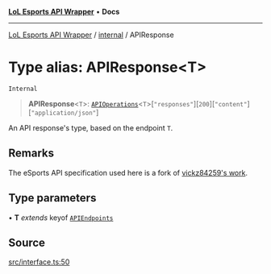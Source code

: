 [**LoL Esports API Wrapper**](../../README.md) • **Docs**

***

[LoL Esports API Wrapper](../../globals.md) / [internal](../README.md) / APIResponse

# Type alias: APIResponse\<T\>

`Internal`

> **APIResponse**\<`T`\>: [`APIOperations`](APIOperations.md)\<`T`\>\[`"responses"`\]\[`200`\]\[`"content"`\]\[`"application/json"`\]

An API response's type, based on the endpoint `T`.

## Remarks

The eSports API specification used here is a fork of [vickz84259's work](https://vickz84259.github.io/lolesports-api-docs/).

## Type parameters

• **T** *extends* keyof [`APIEndpoints`](APIEndpoints.md)

## Source

[src/interface.ts:50](https://github.com/Viriatto/lol-esports-api/blob/783dfab6fe0c5578f68e0ef039a6d4ddff241e06/src/interface.ts#L50)
